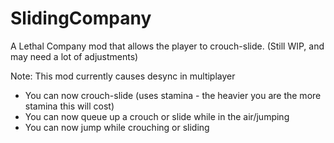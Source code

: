 # SlidingCompany
A Lethal Company mod that allows the player to crouch-slide. (Still WIP, and may need a lot of adjustments)

Note: This mod currently causes desync in multiplayer

- You can now crouch-slide (uses stamina - the heavier you are the more stamina this will cost)
- You can now queue up a crouch or slide while in the air/jumping
- You can now jump while crouching or sliding
